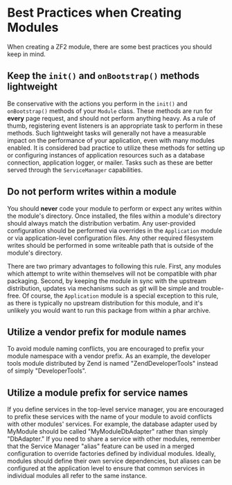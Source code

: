 # Best Practices when Creating Modules

When creating a ZF2 module, there are some best practices you should keep in mind.

## Keep the `init()` and `onBootstrap()` methods lightweight

Be conservative with the actions you perform in the `init()` and `onBootstrap()`
methods of your `Module` class. These methods are run for **every** page
request, and should not perform anything heavy. As a rule of thumb, registering
event listeners is an appropriate task to perform in these methods. Such
lightweight tasks will generally not have a measurable impact on the performance
of your application, even with many modules enabled. It is considered bad
practice to utilize these methods for setting up or configuring instances of
application resources such as a database connection, application logger, or
mailer. Tasks such as these are better served through the `ServiceManager`
capabilities.

## Do not perform writes within a module

You should **never** code your module to perform or expect any writes within the
module's directory.  Once installed, the files within a module's directory
should always match the distribution verbatim.  Any user-provided configuration
should be performed via overrides in the `Application` module or via
application-level configuration files. Any other required filesystem writes
should be performed in some writeable path that is outside of the module's
directory.

There are two primary advantages to following this rule. First, any modules
which attempt to write within themselves will not be compatible with phar
packaging. Second, by keeping the module in sync with the upstream distribution,
updates via mechanisms such as git will be simple and trouble-free.  Of course,
the `Application` module is a special exception to this rule, as there is
typically no upstream distribution for this module, and it's unlikely you would
want to run this package from within a phar archive.

## Utilize a vendor prefix for module names

To avoid module naming conflicts, you are encouraged to prefix your module
namespace with a vendor prefix. As an example, the developer tools module
distributed by Zend is named "ZendDeveloperTools" instead of simply
"DeveloperTools".

## Utilize a module prefix for service names

If you define services in the top-level service manager, you are encouraged to
prefix these services with the name of your module to avoid conflicts with other
modules' services. For example, the database adapter used by MyModule should be
called "MyModuleDbAdapter" rather than simply "DbAdapter." If you need to share
a service with other modules, remember that the Service Manager "alias" feature
can be used in a merged configuration to override factories defined by
individual modules. Ideally, modules should define their own service
dependencies, but aliases can be configured at the application level to ensure
that common services in individual modules all refer to the same instance.
